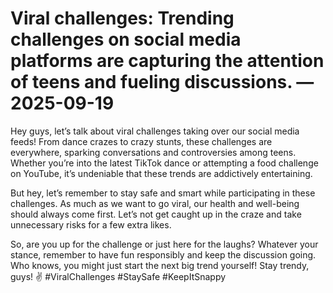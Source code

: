 # Viral challenges: Trending challenges on social media platforms are capturing the attention of teens and fueling discussions. — 2025-09-19

Hey guys, let’s talk about viral challenges taking over our social media feeds! From dance crazes to crazy stunts, these challenges are everywhere, sparking conversations and controversies among teens. Whether you’re into the latest TikTok dance or attempting a food challenge on YouTube, it’s undeniable that these trends are addictively entertaining.

But hey, let’s remember to stay safe and smart while participating in these challenges. As much as we want to go viral, our health and well-being should always come first. Let’s not get caught up in the craze and take unnecessary risks for a few extra likes.

So, are you up for the challenge or just here for the laughs? Whatever your stance, remember to have fun responsibly and keep the discussion going. Who knows, you might just start the next big trend yourself! Stay trendy, guys! ✌️ #ViralChallenges #StaySafe #KeepItSnappy
